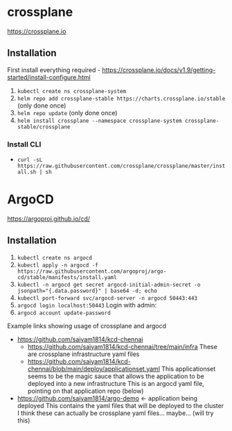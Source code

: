 # crossplane

https://crossplane.io

## Installation

First install everything required - https://crossplane.io/docs/v1.9/getting-started/install-configure.html

1. ```kubectl create ns crossplane-system```
2. ```helm repo add crossplane-stable https://charts.crossplane.io/stable``` (only done once)
3. ```helm repo update``` (only done once)
4. ```helm install crossplane --namespace crossplane-system crossplane-stable/crossplane```

### Install CLI

* ```curl -sL https://raw.githubusercontent.com/crossplane/crossplane/master/install.sh | sh```

# ArgoCD

https://argoproj.github.io/cd/

## Installation

1. ```kubectl create ns argocd```
2. ```kubectl apply -n argocd -f https://raw.githubusercontent.com/argoproj/argo-cd/stable/manifests/install.yaml```
3. ```kubectl -n argocd get secret argocd-initial-admin-secret -o jsonpath="{.data.password}" | base64 -d; echo```
4. ```kubectl port-forward svc/argocd-server -n argocd 50443:443```
5. ```argocd login localhost:50443```
   Login with admin:<password from above>
6. ```argocd account update-password```


Example links showing usage of crossplane and argocd

* https://github.com/saiyam1814/kcd-chennai
  * https://github.com/saiyam1814/kcd-chennai/tree/main/infra
    These are crossplane infrastructure yaml files
  * https://github.com/saiyam1814/kcd-chennai/blob/main/deploy/applicationset.yaml
    This applicationset seems to be the magic sauce that allows the application to be deployed into a new infrastructure
    This is an argocd yaml file, pointing on that application repo (below)
* https://github.com/saiyam1814/argo-demo  <- application being deployed
  This contains the yaml files that will be deployed to the cluster
  I think these can actually be crossplane yaml files... maybe... (will try this)
